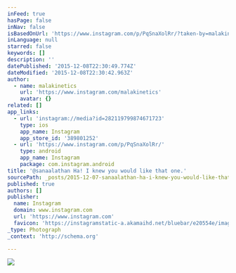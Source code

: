 ```yaml
---
inFeed: true
hasPage: false
inNav: false
isBasedOnUrl: 'https://www.instagram.com/p/PqSnaXolRr/?taken-by=malakinetics'
inLanguage: null
starred: false
keywords: []
description: ''
datePublished: '2015-12-08T22:30:49.774Z'
dateModified: '2015-12-08T22:30:42.963Z'
author:
  - name: malakinetics
    url: 'https://www.instagram.com/malakinetics'
    avatar: {}
related: []
app_links:
  - url: 'instagram://media?id=282119799874671723'
    type: ios
    app_name: Instagram
    app_store_id: '389801252'
  - url: 'https://www.instagram.com/p/PqSnaXolRr/'
    type: android
    app_name: Instagram
    package: com.instagram.android
title: '@sanaalathan Ha! I knew you would like that one.'
sourcePath: _posts/2015-12-07-sanaalathan-ha-i-knew-you-would-like-that-one.md
published: true
authors: []
publisher:
  name: Instagram
  domain: www.instagram.com
  url: 'https://www.instagram.com'
  favicon: 'https://instagramstatic-a.akamaihd.net/bluebar/e20554e/images/ico/favicon.ico'
_type: Photograph
_context: 'http://schema.org'

---
```

![](https://s3-us-west-2.amazonaws.com/the-grid-img/p/f290c53b049e74b2bad5ee64db211f94f9db2d27.jpg)